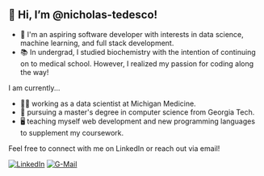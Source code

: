 ## 👋 Hi, I’m @nicholas-tedesco! 

- 🌱 I'm an aspiring software developer with interests in data science, machine learning, and full stack development. 
- 📚 In undergrad, I studied biochemistry with the intention of continuing on to medical school. However, I realized my passion for coding along the way!
  
I am currently...
- 👨‍💼 working as a data scientist at Michigan Medicine.
- 🏫 pursuing a master's degree in computer science from Georgia Tech.
- 🖥️ teaching myself web development and new programming languages to supplement my coursework.

Feel free to connect with me on LinkedIn or reach out via email!

[![LinkedIn](https://skillicons.dev/icons?i=linkedin&theme=light)](https://www.linkedin.com/in/nicholas-r-tedesco/)
[![G-Mail](https://skillicons.dev/icons?i=gmail&theme=light)](mailto:nicholas.r.tedesco@gmail.com)
